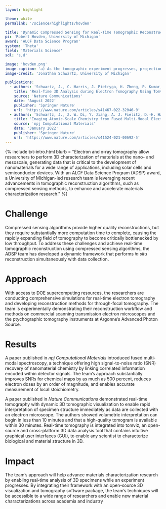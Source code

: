 ```yaml
---
layout: highlight

theme: white
permalink: '/science/highlights/hovden'

title: 'Dynamic Compressed Sensing for Real-Time Tomographic Reconstruction'
pi: 'Robert Hovden, University of Michigan'
award: 'ALCF Data Science Program'
system: 'Theta'
field: 'Materials Science'
sdl: 's,d'

image: 'hovden.png' 
image-caption: 'a) As the tomographic experiment progresses, projections are collected across an angular range. Measured projections are fed into the dynamic CS algorithm for 3D reconstruction. b) As the amount of data increases, the root mean square error (RMSE) decreases. c) 2D slices of the 3D reconstruction at various time stamps.'
image-credit: 'Jonathan Schwartz, University of Michigan'

publications:
  - authors: 'Schwartz, J., C. Harris, J. Pietryga, H. Zheng, P. Kumar, A. Visheratina, N. A. Kotov, B. Major, P. Avery, P. Ercius, U. Ayachit, B. Geveci, D. A. Muller, A. Genova, Y. Jiang, M. Hanwell, and R. Hovden'
    title: 'Real-Time 3D Analysis during Electron Tomography Using Tomviz'
    source: 'Nature Communications'
    date: 'August 2022'
    publisher: 'Springer Nature'
    url: 'https://www.nature.com/articles/s41467-022-32046-0'
  - authors: 'Schwartz, J., Z. W. Di, Y. Jiang, A. J. Fielitz, D.-H. Ha, S. D. Perera, I. El Baggari, R. D. Robinson, J. A. Fessler, C. Ophus, S. Rozeveld, and R. Hovden'
    title: 'Imaging Atomic-Scale Chemistry from Fused Multi-Modal Electron Microscopy'
    source: 'npj Computational Materials'
    date: 'January 2022'
    publisher: 'Springer Nature'
    url: 'https://www.nature.com/articles/s41524-021-00692-5'
---
```




{% include txt-intro.html 
    blurb = "Electron and x-ray tomography allow researchers to perform 3D characterization of materials at the nano- and mesoscale, generating data that is critical to the development of nanomaterials for a wide range of applications, including solar cells and semiconductor devices. With an ALCF Data Science Program (ADSP) award, a University of Michigan-led research team is leveraging recent advancements in tomographic reconstruction algorithms, such as compressed sensing methods, to enhance and accelerate materials characterization research."
%}



# Challenge

Compressed sensing algorithms provide higher quality reconstructions, but they require substantially more computation time to complete, causing the rapidly expanding field of tomography to become critically bottlenecked by low throughput. To address these challenges and achieve real-time tomographic reconstruction using compressed sensing algorithms, the ADSP team has developed a dynamic framework that performs *in situ* reconstruction simultaneously with data collection.



# Approach

With access to DOE supercomputing resources, the researchers are conducting comprehensive simulations for real-time electron tomography and developing reconstruction methods for through-focal tomography. The team is experimentally demonstrating their reconstruction workflow and methods on commercial scanning transmission electron microscopes and the ptychographic tomography instruments at Argonne’s Advanced Photon Source.



# Results

A paper published in *npj Computational Materials* introduced fused multi-modal spectroscopy, a technique offering high signal-to-noise ratio (SNR) recovery of nanomaterial chemistry by linking correlated information encoded within detector signals. The team’s approach substantially improves SNRs for chemical maps by as much as 500 percent, reduces electron doses by an order of magnitude, and enables accurate measurement of local stoichiometry.

A paper published in *Nature Communications* demonstrated real-time tomography with dynamic 3D tomographic visualization to enable rapid interpretation of specimen structure immediately as data are collected with an electron microscope. The authors showed volumetric interpretation can begin in less than 10 minutes and that a high-quality tomogram is available within 30 minutes. Real-time tomography is integrated into tomviz, an open-source and cross-platform 3D data analysis tool that contains intuitive graphical user interfaces (GUI), to enable any scientist to characterize biological and material structure in 3D.



# Impact

The team’s approach will help advance materials characterization research by enabling real-time analysis of 3D specimens while an experiment progresses. By integrating their framework with an open-source 3D visualization and tomography software package, the team’s techniques will be accessible to a wide range of researchers and enable new material characterizations across academia and industry
